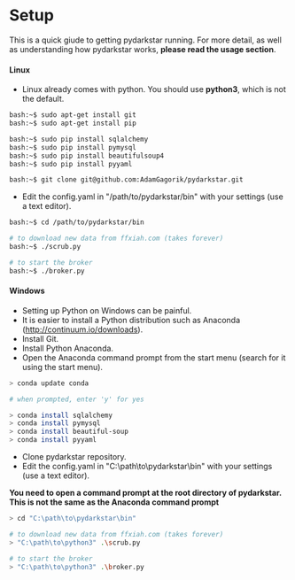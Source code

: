# Setup

This is a quick giude to getting pydarkstar running.  For more detail, as well as understanding how pydarkstar works, **please read the usage section**.

#### Linux

* Linux already comes with python.  You should use **python3**, which is not the default.

```bash
bash:~$ sudo apt-get install git
bash:~$ sudo apt-get install pip

bash:~$ sudo pip install sqlalchemy
bash:~$ sudo pip install pymysql
bash:~$ sudo pip install beautifulsoup4
bash:~$ sudo pip install pyyaml

bash:~$ git clone git@github.com:AdamGagorik/pydarkstar.git
```

* Edit the config.yaml in "/path/to/pydarkstar/bin" with your settings (use a text editor).

```bash
bash:~$ cd /path/to/pydarkstar/bin

# to download new data from ffxiah.com (takes forever)
bash:~$ ./scrub.py

# to start the broker
bash:~$ ./broker.py
```

#### Windows

* Setting up Python on Windows can be painful.
* It is easier to install a Python distribution such as Anaconda (http://continuum.io/downloads).
* Install Git.
* Install Python Anaconda.
* Open the Anaconda command prompt from the start menu (search for it using the start menu).

```bash
> conda update conda

# when prompted, enter 'y' for yes

> conda install sqlalchemy
> conda install pymysql
> conda install beautiful-soup
> conda install pyyaml
```

* Clone pydarkstar repository.
* Edit the config.yaml in "C:\path\to\pydarkstar\bin" with your settings (use a text editor).

**You need to open a command prompt at the root directory of pydarkstar. This is not the same as the Anaconda command prompt**

```bash
> cd "C:\path\to\pydarkstar\bin"

# to download new data from ffxiah.com (takes forever)
> "C:\path\to\python3" .\scrub.py

# to start the broker
> "C:\path\to\python3" .\broker.py
```
